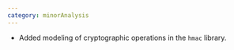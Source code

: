 ```yaml
---
category: minorAnalysis
---
```

* Added modeling of cryptographic operations in the `hmac` library.
